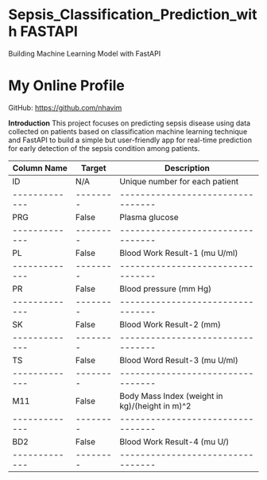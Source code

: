 # Sepsis_Classification_Prediction_with FASTAPI
Building Machine Learning Model with FastAPI

# My Online Profile
GitHub: https://github.com/nhavim

**Introduction**
This project focuses on predicting sepsis disease using data collected on patients based on classification machine learning technique and FastAPI to build a simple but user-friendly app for real-time prediction for early detection of the sepsis condition among patients.

| Column Name | Target | Description                     |
|-------------|--------|---------------------------------|
| ID          | N/A    | Unique number for each patient  |
|-------------|--------|---------------------------------|
| PRG         | False  | Plasma glucose                  |
|-------------|--------|---------------------------------|
| PL          | False  | Blood Work Result-1 (mu U/ml)   |
|-------------|--------|---------------------------------|
| PR          | False  | Blood pressure (mm Hg)          |
|-------------|--------|---------------------------------|
| SK          | False  | Blood Work Result-2 (mm)        |
|-------------|--------|---------------------------------|
| TS          | False  | Blood Word Result-3 (mu U/ml)   |
|-------------|--------|---------------------------------|
| M11         | False  | Body Mass Index (weight in kg)/(height in m)^2|
|-------------|--------|---------------------------------|
| BD2         | False  | Blood Work Result-4 (mu U/)
|-------------|--------|---------------------------------|
